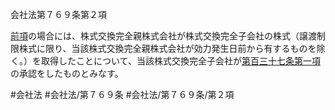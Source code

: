 会社法第７６９条第２項

[前項](会社法＿＿＿＿第７６９条第１項)の場合には、株式交換完全親株式会社が株式交換完全子会社の株式（譲渡制限株式に限り、当該株式交換完全親株式会社が効力発生日前から有するものを除く。）を取得したことについて、当該株式交換完全子会社が[第百三十七条第一項](会社法＿＿＿＿第１３７条第１項)の承認をしたものとみなす。

#会社法
#会社法/第７６９条
#会社法/第７６９条/第２項
